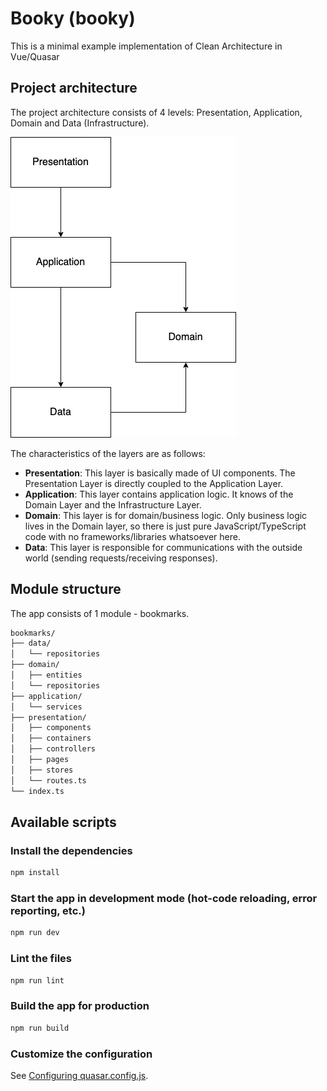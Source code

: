 # Booky (booky)

This is a minimal example implementation of Clean Architecture in Vue/Quasar

## Project architecture

The project architecture consists of 4 levels: Presentation, Application,
Domain and Data (Infrastructure).

![Project architecture](./clean-architecture.png)

The characteristics of the layers are as follows:

- **Presentation**: This layer is basically made of UI components. The Presentation
Layer is directly coupled to the Application Layer.
- **Application**: This layer contains application logic. It knows of the Domain
Layer and the Infrastructure Layer.
- **Domain**: This layer is for domain/business logic. Only business logic lives in
the Domain layer, so there is just pure JavaScript/TypeScript code with no
frameworks/libraries whatsoever here.
- **Data**: This layer is responsible for communications with the outside
world (sending requests/receiving responses).

## Module structure

The app consists of 1 module - bookmarks.

```txt
bookmarks/
├── data/
│   └── repositories
├── domain/
│   ├── entities
│   └── repositories
├── application/
│   └── services
├── presentation/
│   ├── components
│   ├── containers
│   ├── controllers
│   ├── pages
│   ├── stores
│   └── routes.ts
└── index.ts
```

## Available scripts

### Install the dependencies

```bash
npm install
```

### Start the app in development mode (hot-code reloading, error reporting, etc.)

```bash
npm run dev
```

### Lint the files

```bash
npm run lint
```

### Build the app for production

```bash
npm run build
```

### Customize the configuration

See [Configuring quasar.config.js](https://v2.quasar.dev/quasar-cli-webpack/quasar-config-js).
